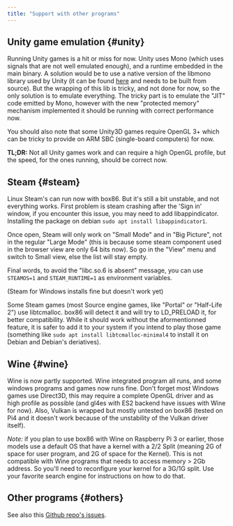 ```yaml
---
title: "Support with other programs"
---
```


## Unity game emulation {#unity}

Running Unity games is a hit or miss for now. Unity uses Mono (which uses signals that are not well emulated enough),
and a runtime embedded in the main binary. A solution would be to use a native version of the libmono library used by
Unity (it can be found [here](https://github.com/Unity-Technologies/mono) and needs to be built from source). But the
wrapping of this lib is tricky, and not done for now, so the only solution is to emulate everything. The tricky part is
to emulate the "JIT" code emitted by Mono, however with the new "protected memory" mechanism implemented it should be
running with correct performance now.

You should also note that some Unity3D games require OpenGL 3+ which can be tricky to provide on ARM SBC (single-board
computers) for now.

**TL;DR:** Not all Unity games work and can require a high OpenGL profile, but the speed, for the ones running, should
be correct now.

## Steam {#steam}

Linux Steam's can run now with box86. But it's still a bit unstable, and not everything works. First problem is steam
crashing after the 'Sign in' window, if you encounter this issue, you may need to add libappindicator. Installing the
package on debian `sudo apt install libappindicator1`.

Once open, Steam will only work on "Small Mode" and in "Big Picture", not in the regular "Large Mode" (this is because
some steam component used in the browser view are only 64 bits now). So go in the "View" menu and switch to Small view,
else the list will stay empty.

Final words, to avoid the "libc.so.6 is absent" message, you can use `STEAMOS=1` and `STEAM_RUNTIME=1` as environment
variables.

(Steam for Windows installs fine but doesn't work yet)

Some Steam games (most Source engine games, like "Portal" or "Half-Life 2") use libtcmalloc. box86 will detect it and
will try to LD_PRELOAD it, for better compatibility. While it should work without the aformentionned feature, it is
safer to add it to your system if you intend to play those game (something like `sudo apt install libtcmalloc-minimal4`
to install it on Debian and Debian's deriatives).

## Wine {#wine}

Wine is now partly supported. Wine integrated program all runs, and some windows programs and games now runs fine.
Don't forget most Windows games use Direct3D, this may require a complete OpenGL driver and as high profile as possible
(and gl4es with ES2 backend have issues with Wine for now). Also, Vulkan is wrapped but mostly untested on box86
(tested on Pi4 and it doesn't work because of the unstability of the Vulkan driver itself).

*Note:* if you plan to use box86 with Wine on Raspberry Pi 3 or earlier, those models use a default OS that have a
kernel with a 2/2 Split (meaning 2G of space for user program, and 2G of space for the Kernel). This is not compatible
with Wine programs that needs to access memory > 2Gb address. So you'll need to reconfigure your kernel for a 3G/1G
split. Use your favorite search engine for instructions on how to do that.

## Other programs {#others}

See also this [Github repo's issues](https://github.com/ptitSeb/box86-compatibility-list/issues).

